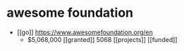 # awesome foundation

- [[go]] https://www.awesomefoundation.org/en
  - $5,068,000 [[granted]] 5068 [[projects]] [[funded]]




